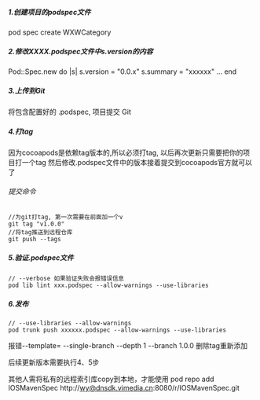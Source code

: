 ##### 1.创建项目的podspec文件
pod spec create WXWCategory 

##### 2.修改XXXX.podspec文件中s.version的内容

Pod::Spec.new do |s|
s.version = "0.0.x"
s.summary = "xxxxxx"
...
end

##### 3.上传到Git

将包含配置好的 .podspec, 项目提交 Git

##### 4.打tag

因为cocoapods是依赖tag版本的,所以必须打tag,
以后再次更新只需要把你的项目打一个tag
然后修改.podspec文件中的版本接着提交到cocoapods官方就可以了

###### 提交命令

```
//为git打tag, 第一次需要在前面加一个v
git tag "v1.0.0" 
//将tag推送到远程仓库
git push --tags 

```

##### 5.验证.podspec文件

```
// --verbose 如果验证失败会报错误信息
pod lib lint xxx.podspec --allow-warnings --use-libraries

```

##### 6.发布

```
// --use-libraries --allow-warnings
pod trunk push xxxxxx.podspec --allow-warnings --use-libraries

```
 报错--template= --single-branch --depth 1 --branch 1.0.0
删除tag重新添加

后续更新版本需要执行4、5步

其他人需将私有的远程索引库copy到本地，才能使用
pod repo add IOSMavenSpec http://wy@dnsdk.vimedia.cn:8080/r/IOSMavenSpec.git
